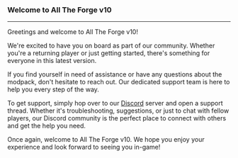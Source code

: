 ### Welcome to All The Forge v10

---

Greetings and welcome to All The Forge v10!

We're excited to have you on board as part of our community. Whether you're a returning player or just getting started, there's something for everyone in this latest version.

If you find yourself in need of assistance or have any questions about the modpack, don't hesitate to reach out. Our dedicated support team is here to help you every step of the way.

To get support, simply hop over to our [Discord](https://discord.com/channels/495506209881849856/1047177001674485850) server and open a support thread. Whether it's troubleshooting, suggestions, or just to chat with fellow players, our Discord community is the perfect place to connect with others and get the help you need.

Once again, welcome to All The Forge v10. We hope you enjoy your experience and look forward to seeing you in-game!
